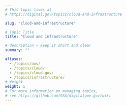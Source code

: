 ```yaml
---
# This topic lives at
# https://digital.gov/topics/cloud-and-infrastructure

slug: "cloud-and-infrastructure"

# Topic Title
title: "Cloud and infrastructure"

# description — keep it short and clear
summary: ""

aliases:
  - /topics/aws/
  - /topics/cloud/
  - /topics/cloud-gov/
  - /topics/infrastructure/
# Weight
weight: 1
# For more information on managing topics,
# see https://github.com/GSA/digitalgov.gov/wiki
---
```

